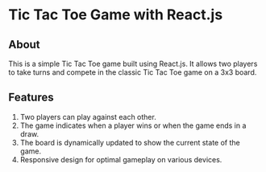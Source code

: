 # Tic Tac Toe Game with React.js
## About
This is a simple Tic Tac Toe game built using React.js. It allows two players to take turns and compete in the classic Tic Tac Toe game on a 3x3 board.

## Features
1) Two players can play against each other.
2) The game indicates when a player wins or when the game ends in a draw.
3) The board is dynamically updated to show the current state of the game.
4) Responsive design for optimal gameplay on various devices.
